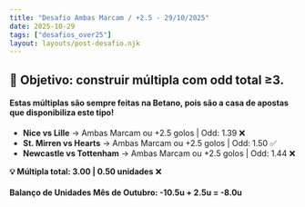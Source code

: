 ```yaml
---
title: "Desafio Ambas Marcam / +2.5 - 29/10/2025"
date: 2025-10-29
tags: ["desafios_over25"]
layout: layouts/post-desafio.njk
---
```


## 🎯 Objetivo: construir múltipla com odd total ≥3.

#### Estas múltiplas são sempre feitas na Betano, pois são a casa de apostas que disponibiliza este tipo!

- **Nice vs Lille** → Ambas Marcam ou +2.5 golos | Odd: 1.39 ❌
- **St. Mirren vs Hearts** → Ambas Marcam ou +2.5 golos | Odd: 1.50 ✅
- **Newcastle vs Tottenham** → Ambas Marcam ou +2.5 golos | Odd: 1.44 ❌

**💡 Múltipla total: 3.00 | 0.50 unidades** ❌

#### Balanço de Unidades Mês de Outubro: -10.5u + 2.5u = -8.0u